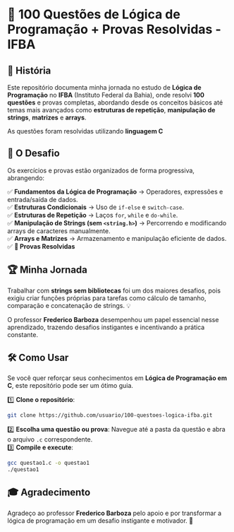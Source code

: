 # 📌 100 Questões de Lógica de Programação + Provas Resolvidas - IFBA  

## 📖 História  

Este repositório documenta minha jornada no estudo de **Lógica de Programação** no **IFBA** (Instituto Federal da Bahia), onde resolvi **100 questões** e provas completas, abordando desde os conceitos básicos até temas mais avançados como **estruturas de repetição**, **manipulação de strings**, **matrizes** e **arrays**.  

As questões foram resolvidas utilizando **linguagem C**

## 🚀 O Desafio  

Os exercícios e provas estão organizados de forma progressiva, abrangendo:  

✅ **Fundamentos da Lógica de Programação** → Operadores, expressões e entrada/saída de dados.  
✅ **Estruturas Condicionais** → Uso de `if-else` e `switch-case`.  
✅ **Estruturas de Repetição** → Laços `for`, `while` e `do-while`.  
✅ **Manipulação de Strings (sem `<string.h>`)** → Percorrendo e modificando arrays de caracteres manualmente.  
✅ **Arrays e Matrizes** → Armazenamento e manipulação eficiente de dados.  
✅ **📜 Provas Resolvidas** 

## 🏆 Minha Jornada  

Trabalhar com **strings sem bibliotecas** foi um dos maiores desafios, pois exigiu criar funções próprias para tarefas como cálculo de tamanho, comparação e concatenação de strings. 💡  

O professor **Frederico Barboza** desempenhou um papel essencial nesse aprendizado, trazendo desafios instigantes e incentivando a prática constante.  

## 🛠️ Como Usar  

Se você quer reforçar seus conhecimentos em **Lógica de Programação em C**, este repositório pode ser um ótimo guia.  

1️⃣ **Clone o repositório**:  
   ```bash
   git clone https://github.com/usuario/100-questoes-logica-ifba.git
   ```  
2️⃣ **Escolha uma questão ou prova**: Navegue até a pasta da questão e abra o arquivo `.c` correspondente.  
3️⃣ **Compile e execute**:  
   ```bash
   gcc questao1.c -o questao1  
   ./questao1  
   ```  

## 🎓 Agradecimento  

Agradeço ao professor **Frederico Barboza** pelo apoio e por transformar a lógica de programação em um desafio instigante e motivador. 🙌  

